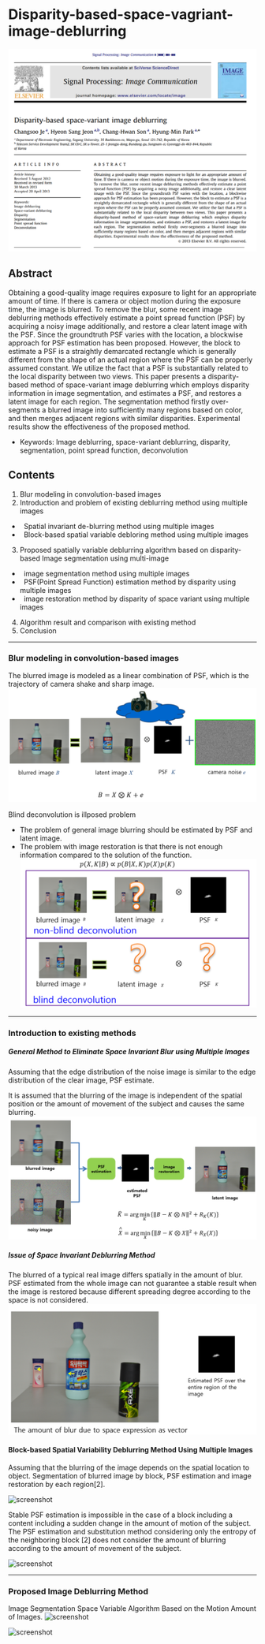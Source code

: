 # Disparity-based-space-vagriant-image-deblurring
![screenshot](https://github.com/hyeonsangjeon/disparity-based-space-vagriant-image-deblurring/blob/master/readme_pic/Abstract.png?raw=true)

## Abstract 
Obtaining a good-quality image requires exposure to light for an appropriate amount of time. If there is camera or object motion
during the exposure time, the image is blurred. To remove the blur, some recent image deblurring methods effectively estimate
a point spread function (PSF) by acquiring a noisy image additionally, and restore a clear latent image with the PSF. Since the
groundtruth PSF varies with the location, a blockwise approach for PSF estimation has been proposed. However, the block to
estimate a PSF is a straightly demarcated rectangle which is generally different from the shape of an actual region where the PSF
can be properly assumed constant. We utilize the fact that a PSF is substantially related to the local disparity between two views.
This paper presents a disparity-based method of space-variant image deblurring which employs disparity information in image
segmentation, and estimates a PSF, and restores a latent image for each region. The segmentation method firstly over-segments a
blurred image into sufficiently many regions based on color, and then merges adjacent regions with similar disparities. Experimental
results show the effectiveness of the proposed method.
- Keywords: Image deblurring, space-variant deblurring, disparity, segmentation, point spread function, deconvolution
## Contents
1. Blur modeling in convolution-based images
2. Introduction and problem of existing deblurring method using multiple images
- &nbsp; Spatial invariant de-blurring method using multiple images
- &nbsp; Block-based spatial variable debloring method using multiple images
3. Proposed spatially variable deblurring algorithm based on disparity-based Image segmentation using multi-image
- &nbsp; image segmentation method using multiple images
- &nbsp; PSF(Point Spread Function) estimation method by disparity using multiple images
- &nbsp; image restoration method by disparity of space variant using multiple images
4. Algorithm result and comparison with existing method
5. Conclusion

---------------------------------------

### Blur modeling in convolution-based images
The blurred image is modeled as a linear combination of PSF, which is the trajectory of camera shake and sharp image.
![screenshot](https://github.com/hyeonsangjeon/disparity-based-space-vagriant-image-deblurring/blob/master/readme_pic/Blurred_model_of_convolution-based_images.png?raw=true)

Blind deconvolution is illposed problem
* The problem of general image blurring should be estimated by PSF and latent image.
* The problem with image restoration is that there is not enough information compared to the solution of the function.
![screenshot](https://github.com/hyeonsangjeon/disparity-based-space-vagriant-image-deblurring/blob/master/readme_pic/The_necessity_of_a_method_of_deblurring_using_multiple_images_in_a_camera.png?raw=true)

---------------------------------------
### Introduction to existing methods

##### General Method to Eliminate Space Invariant Blur using Multiple Images
Assuming that the edge distribution of the noise image is similar to the edge distribution of the clear image, PSF estimate.

It is assumed that the blurring of the image is independent of the spatial position or the amount of movement of the subject and causes the same blurring.  
![screenshot](https://github.com/hyeonsangjeon/disparity-based-space-vagriant-image-deblurring/blob/master/readme_pic/General_Method_In_space_invariant.png?raw=true)

##### Issue of Space Invariant Deblurring Method
The blurred of a typical real image differs spatially in the amount of blur.
PSF estimated from the whole image can not guarantee a stable result when the image is restored because different spreading degree according to the space is not considered.
![screenshot](https://github.com/hyeonsangjeon/disparity-based-space-vagriant-image-deblurring/blob/master/readme_pic/Issue_of_Space_Invariant_Deblurring.png?raw=true)




#### Block-based Spatial Variability Deblurring Method Using Multiple Images
Assuming that the blurring of the image depends on the spatial location to object.
Segmentation of blurred image by block, PSF estimation and image restoration by each region[2].

![screenshot](https://github.com/hyeonsangjeon/disparity-based-space-vagriant-image-deblurring/blob/master/block_based_deblurring.png?raw=true)

Stable PSF estimation is impossible in the case of a block including a content including a sudden change in the amount of motion of the subject.
The PSF estimation and substitution method considering only the entropy of the neighboring block [2] does not consider the amount of blurring according to the amount of movement of the subject.

![screenshot](https://github.com/hyeonsangjeon/disparity-based-space-vagriant-image-deblurring/blob/master/block_based_deblurring_psf.png?raw=true)

---------------------------------------
### Proposed Image Deblurring Method
Image Segmentation Space Variable Algorithm Based on the Motion Amount of Images.
![screenshot](https://github.com/hyeonsangjeon/disparity-based-space-vagriant-image-deblurring/blob/master/Proposed_deblurring_diagram.png?raw=true)

![screenshot](https://github.com/hyeonsangjeon/disparity-based-space-vagriant-image-deblurring/blob/master/.png?raw=true)


